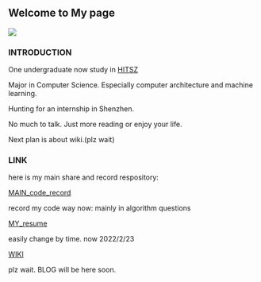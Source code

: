 



## Welcome to My page

![](https://avatars.githubusercontent.com/u/73976255?s=400&u=7aceff4f4842fd213c9dc1372e2d4f24ff9fbd8c&v=4)


### INTRODUCTION

One undergraduate now study in  [HITSZ](https://www.hitsz.edu.cn/index.html)

Major in Computer Science. Especially computer architecture and machine learning.

Hunting for an internship in Shenzhen.

No much to talk. Just more reading or enjoy your life.

Next plan is about wiki.(plz wait)


### LINK
here is my main share and record respository:

[MAIN_code_record](https://github.com/Wu-Fisher/my_code_learning_hub)
    
record my code way now: mainly in algorithm questions

[MY_resume](https://github.com/Wu-Fisher/my_code_learning_hub/blob/main/resume/Resume.md)

easily change by time. now 2022/2/23

[WIKI]()

plz wait. BLOG will be here soon.

























<!-- ### Markdown

Markdown is a lightweight and easy-to-use syntax for styling your writing. It includes conventions for

```markdown
Syntax highlighted code block

# Header 1
## Header 2
### Header 3

- Bulleted
- List

1. Numbered
2. List

**Bold** and _Italic_ and `Code` text

[Link](url) and ![Image](src)
```

For more details see [Basic writing and formatting syntax](https://docs.github.com/en/github/writing-on-github/getting-started-with-writing-and-formatting-on-github/basic-writing-and-formatting-syntax). -->

<!-- ### Jekyll Themes

Your Pages site will use the layout and styles from the Jekyll theme you have selected in your [repository settings](https://github.com/Wu-Fisher/Wu-Fisher.github.io/settings/pages). The name of this theme is saved in the Jekyll `_config.yml` configuration file.

### Support or Contact

Having trouble with Pages? Check out our [documentation](https://docs.github.com/categories/github-pages-basics/) or [contact support](https://support.github.com/contact) and we’ll help you sort it out. -->
